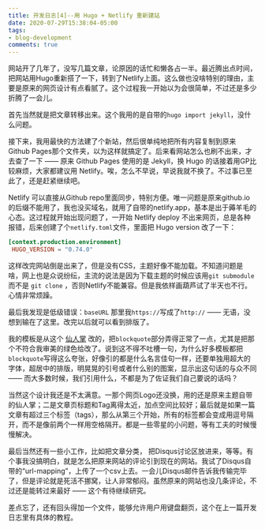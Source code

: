```yaml
---
title: 开发日志[4]--用 Hugo + Netlify 重新建站
date: 2020-07-29T15:38:04-05:00
tags:
- blog-development
comments: true
---
```


网站开了几年了，没写几篇文章，论原因的话忙和懒各占一半。最近腾出点时间，把网站用Hugo重新搭了一下，转到了Netlify上面。这么做也没啥特别的理由，主要是原来的网页设计有点看腻了。这个过程我一开始以为会很简单，不过还是多少折腾了一会儿。

首先当然就是把文章转移出来。这个我用的是自带的`hugo import jekyll`，没什么问题。

接下来，我用最快的方法建了个新站，然后很单纯地把所有内容复制到原来Github Pages那个文件夹，以为这样就搞定了。后来看网站怎么也刷不出来，才去查了一下 —— 原来 Github Pages 使用的是 Jekyll，换 Hugo 的话接着用GP比较麻烦，大家都建议用 Netlify。唉，怎么不早说，早说我就不换了。不过事已至此了，还是赶紧继续吧。

Netlify 可以直接从Github repo里面同步，特别方便。唯一问题是原来github.io的后缀不能用了，我也没买域名，就用了自带的netlify.app，基本是出于薅羊毛的心态。这过程就开始出现问题了，一开始 Netlify deploy 不出来网页，总是各种报错，后来创建了个`netlify.toml`文件，里面把 Hugo version 改了一下：

```toml
[context.production.environment]
 HUGO_VERSION = "0.74.0"
```

这样改完网站倒是出来了，但是没有CSS，主题好像不能加载。不知道问题是啥，网上也是众说纷纭，主流的说法是因为下载主题的时候应该用`git submodule` 而不是 `git clone` ，否则Netlify不能兼容。但是我依样画葫芦试了半天也不行。心情非常烦躁。

最后我发现是低级错误：`baseURL` 那里我`https://`写成了`http://` —— 无语，没想到输在了这里。改完以后就可以看到排版了。

我的模板是从这个 [仙人掌](https://github.com/monkeyWzr/hugo-theme-cactus) 改的，把`blockquote`部分弄得正常了一点，尤其是把那个不符合我审美的绿色给改了。说到这不得不吐槽一句，为什么好多模板都把`blockquote`写得这么夸张，好像引的都是什么名言佳句一样，还要单独用超大的字体，超居中的排版，明晃晃的引号或者什么别的图案，显示出这句话的与众不同 —— 而大多数时候，我们引用什么，不都是为了佐证我们自己要说的话吗？

当然这个设计我还是不太满意。一那个网页Logo还没换，用的还是原来主题自带的仙人掌；二是文章页标题和Tag离得太近，加点空间比较好；最后就是如果一篇文章有超过三个标签（tags），那么从第三个开始，所有的标签都会变成用逗号隔开，而不是像前两个一样用空格隔开。都是一些零星的小问题，等有工夫的时候慢慢解决。

最后当然还有一些小工作，比如把文章分类， 把Disqus讨论区放进来，等等。有个事我没搞明白，就是怎么把原来网站的评论引到现在的网站。我试了Disqus自带的“url-mapping”，上传了一个csv上去。一会儿Disqus邮件告诉我传输完毕了，但是评论就是死活不挪窝，让人非常郁闷。虽然原来的网站也没几条评论，不过还是能转过来最好 —— 这个有待继续研究。

差点忘了，还有回头得加一个文件，能够允许用户用键盘翻页，这个在上一篇开发日志里有具体的教程。

